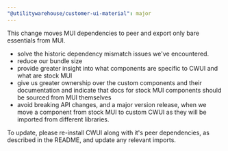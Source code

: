 ```yaml
---
"@utilitywarehouse/customer-ui-material": major
---
```


This change moves MUI dependencies to peer and export only bare essentials from MUI.

- solve the historic dependency mismatch issues we've encountered.
- reduce our bundle size
- provide greater insight into what components are specific to CWUI and what are stock MUI
- give us greater ownership over the custom components and their documentation and indicate that docs for stock MUI components should be sourced from MUI themselves
- avoid breaking API changes, and a major version release, when we move a component from stock MUI to custom CWUI as they will be imported from different libraries.

To update, please re-install CWUI along with it's peer dependencies, as
described in the README, and update any relevant imports.
